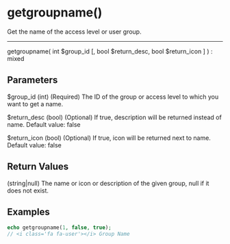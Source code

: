 # getgroupname()

Get the name of the access level or user group.

---

getgroupname( int $group_id [, bool $return_desc, bool $return_icon ] ) : mixed

## Parameters

$group_id (int) (Required) The ID of the group or access level to which you want to get a name.

$return_desc (bool) (Optional) If true, description will be returned instead of name. Default value: false

$return_icon (bool) (Optional) If true, icon will be returned next to name. Default value: false

## Return Values

(string|null) The name or icon or description of the given group, null if it does not exist.

## Examples

```php
echo getgroupname(1, false, true);
// <i class='fa fa-user'></i> Group Name
```
